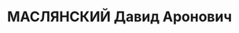 ---
title: МАСЛЯНСКИЙ Давид Аронович
description: 1907 г.р., место рождения - БССР, г. Слуцк, осужден  ВКВС СССР 31.12.1937,
  ст. 58-7, 58-8, 58-11, ВМН (ГУ ОГАЧО. Фонд - Р-467. Опись - 3. Дело - 728)
---
